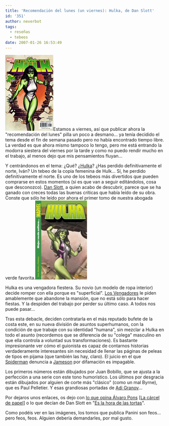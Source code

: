 ```yaml
---
title: 'Recomendación del lunes (un viernes): Hulka, de Dan Slott'
id: '351'
author: neverbot
tags:
  - reseñas
  - tebeos
date: 2007-01-26 16:53:49
---
```


![She-Hulk #1 (portada original)](./recomendacion-del-lunes-un-viernes-hulka-de-dan-slott/SheHulk.jpg "She-Hulk #1 (portada original)")Estamos a viernes, así que publicar ahora la "recomendación del lunes" pilla un poco a desmano... ya tenía decidido el tema desde el fin de semana pasado pero no había encontrado tiempo libre. La verdad es que ahora mismo tampoco lo tengo, pero me está entrando la modorra siestera del viernes por la tarde y como no puedo rendir mucho en el trabajo, al menos dejo que mis pensamientos fluyan...

Y centrándonos en el tema: ¿Qué? ¿[Hulka](http://en.wikipedia.org/wiki/She-Hulk)? ¿Has perdido definitivamente el norte, Iván? Un tebeo de la copia femenina de Hulk... Sí, he perdido definitivamente el norte. Es uno de los tebeos más divertidos que pueden comprarse en estos momentos (si es que van a seguir editándolos, cosa que desconozco). [Dan Slott](http://en.wikipedia.org/wiki/Dan_Slott), a quien acabo de descubrir, parece que se ha ganado con creces todas las buenas críticas que había leído de su obra. Conste que sólo he leído por ahora el primer tomo de nuestra abogada verde favorita.![Hulka, Tomo #1](./recomendacion-del-lunes-un-viernes-hulka-de-dan-slott/Hulka.jpg "Hulka, Tomo #1")

Hulka es una vengadora fiestera. Su novio (un modelo de ropa interior) decide romper con ella porque es "superficial". [Los Vengadores](http://en.wikipedia.org/wiki/Avengers_%28comics%29) le piden amablemente que abandone la mansión, que no está sólo para hacer fiestas. Y la despiden del trabajo por perder su último caso. A todos nos puede pasar...

Tras esta debacle, deciden contratarla en el más reputado bufete de la costa este, en su nueva división de asuntos superhumanos, con la condición de que trabaje con su identidad "humana", sin mezclar a Hulka en todo el asunto (recordemos que se diferencia de su "colega" masculino en que ella controla a voluntad sus transformaciones). Es bastante impresionante ver cómo el guionista es capaz de contarnos historias verdaderamente interesantes sin necesidad de llenar las páginas de peleas de tipos en pijama (que también las hay, claro). El juicio en el que [Spiderman](http://en.wikipedia.org/wiki/Spiderman) denuncia a [Jameson](http://en.wikipedia.org/wiki/J._Jonah_Jameson) por difamación es impagable.

Los primeros números están dibujados por Juan Bobillo, que se ajusta a la perfección a una serie con este tono humorístico. Los últimos por desgracia están dibujados por alguien de corte más "clásico" (como un mal Byrne), que es Paul Pelletier. Y esas grandiosas portadas de [Adi Granov](http://en.wikipedia.org/wiki/Adi_Granov)... 

Por dejaros unos enlaces, os dejo con [lo que opina Álvaro Pons](http://www.lacarceldepapel.com/indexblog.php?p=1339) \[[La cárcel de papel](http://www.lacarceldepapel.com/blog.html)\] o lo que decían de Dan Slott en "[Es la hora de las tortas](http://www.eslahoradelastortas.com/?p=2382)".

Como podéis ver en las imágenes, los tomos que publica Panini son feos... pero feos, feos. Alguien debería demandarles, por mal gusto.